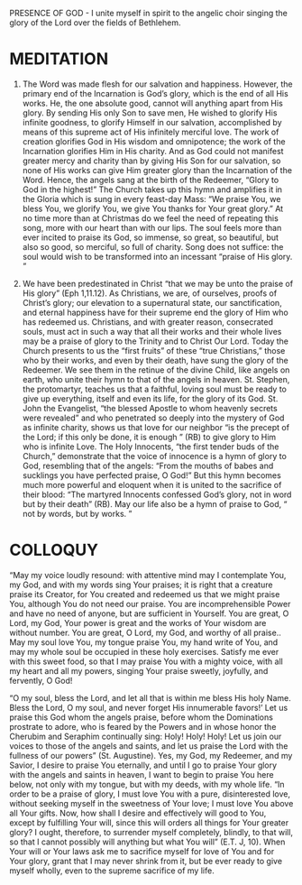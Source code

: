 PRESENCE OF GOD - I unite myself in spirit to the angelic choir singing the glory of the Lord over the fields of Bethlehem.

# MEDITATION

1. The Word was made flesh for our salvation and happiness. However, the primary end of the Incarnation is God’s glory, which is the end of all His works. He, the one absolute good, cannot will anything apart from His glory. By sending His only Son to save men, He wished to glorify His infinite goodness, to glorify Himself in our salvation, accomplished by means of this supreme act of His infinitely merciful love. The work of creation glorifies God in His wisdom and omnipotence; the work of the Incarnation glorifies Him in His charity. And as God could not manifest greater mercy and charity than by giving His Son for our salvation, so none of His works can give Him greater glory than the Incarnation of the Word. Hence, the angels sang at the birth of the Redeemer, “Glory to God in the highest!” The Church takes up this hymn and amplifies it in the Gloria which is sung in every feast-day Mass: “We praise You, we bless You, we glorify You, we give You thanks for Your great glory.” At no time more than at Christmas do we feel the need of repeating this song, more with our heart than with our lips. The soul feels more than ever incited to praise its God, so immense, so great, so beautiful, but also so good, so merciful, so full of charity. Song does not suffice: the soul would wish to be transformed into an incessant “praise of His glory. ” 

2. We have been predestinated in Christ “that we may be unto the praise of His glory” (Eph 1,11.12). As Christians, we are, of ourselves, proofs of Christ’s glory; our elevation to a supernatural state, our sanctification, and eternal happiness have for their supreme end the glory of Him who has redeemed us. Christians, and with greater reason, consecrated souls, must act in such a way that all their works and their whole lives may be a praise of glory to the Trinity and to Christ Our Lord. Today the Church presents to us the “first fruits” of these “true Christians,” those who by their works, and even by their death, have sung the glory of the Redeemer. We see them in the retinue of the divine Child, like angels on earth, who unite their hymn to that of the angels in heaven. St. Stephen, the protomartyr, teaches us that a faithful, loving soul must be ready to give up everything, itself and even its life, for the glory of its God. St. John the Evangelist, “the blessed Apostle to whom heavenly secrets were revealed” and who penetrated so deeply into the mystery of God as infinite charity, shows us that love for our neighbor “is the precept of the Lord; if this only be done, it is enough ” (RB) to give glory to Him who is infinite Love. The Holy Innocents, “the first tender buds of the Church,” demonstrate that the voice of innocence is a hymn of glory to God, resembling that of the angels: “From the mouths of babes and sucklings you have perfected praise, O God!” But this hymn becomes much more powerful and eloquent when it is united to the sacrifice of their blood: “The martyred Innocents confessed God’s glory, not in word but by their death” (RB). May our life also be a hymn of praise to God, “ not by words, but by works. ” 

# COLLOQUY

“May my voice loudly resound: with attentive mind may I contemplate You, my God, and with my words sing Your praises; it is right that a creature praise its Creator, for You created and redeemed us that we might praise You, although You do not need our praise. You are incomprehensible Power and have no need of anyone, but are sufficient in Yourself. You are great, O Lord, my God, Your power is great and the works of Your wisdom are without number. You are great, O Lord, my God, and worthy of all praise.. May my soul love You, my tongue praise You, my hand write of You, and may my whole soul be occupied in these holy exercises. Satisfy me ever with this sweet food, so that I may praise You with a mighty voice, with all my heart and all my powers, singing Your praise sweetly, joyfully, and fervently, O God! 

“O my soul, bless the Lord, and let all that is within me bless His holy Name. Bless the Lord, O my soul, and never forget His innumerable favors!’ Let us praise this God whom the angels praise, before whom the Dominations prostrate to adore, who is feared by the Powers and in whose honor the Cherubim and Seraphim continually sing: Holy! Holy! Holy! Let us join our voices to those of the angels and saints, and let us praise the Lord with the fullness of our powers” (St. Augustine). Yes, my God, my Redeemer, and my Savior, I desire to praise You eternally, and until I go to praise Your glory with the angels and saints in heaven, I want to begin to praise You here below, not only with my tongue, but with my deeds, with my whole life. “In order to be a praise of glory, I must love You with a pure, disinterested love, without seeking myself in the sweetness of Your love; I must love You above all Your gifts. Now, how shall I desire and effectively will good to You, except by fulfilling Your will, since this will orders all things for Your greater glory? I ought, therefore, to surrender myself completely, blindly, to that will, so that I cannot possibly will anything but what You will” (E.T. J, 10). When Your will or Your laws ask me to sacrifice myself for love of You and for Your glory, grant that I may never shrink from it, but be ever ready to give myself wholly, even to the supreme sacrifice of my life.